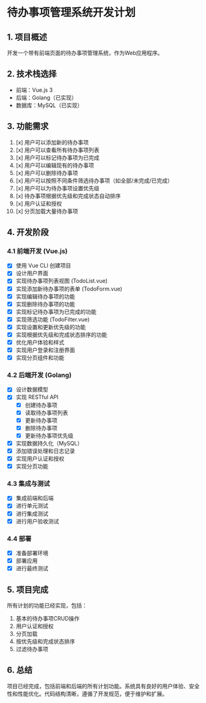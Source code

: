# 待办事项管理系统开发计划

## 1. 项目概述
开发一个带有前端页面的待办事项管理系统，作为Web应用程序。

## 2. 技术栈选择
- 前端：Vue.js 3
- 后端：Golang（已实现）
- 数据库：MySQL（已实现）

## 3. 功能需求
1. [x] 用户可以添加新的待办事项
2. [x] 用户可以查看所有待办事项列表
3. [x] 用户可以标记待办事项为已完成
4. [x] 用户可以编辑现有的待办事项
5. [x] 用户可以删除待办事项
6. [x] 用户可以按照不同条件筛选待办事项（如全部/未完成/已完成）
7. [x] 用户可以为待办事项设置优先级
8. [x] 待办事项根据优先级和完成状态自动排序
9. [x] 用户认证和授权
10. [x] 分页加载大量待办事项

## 4. 开发阶段
### 4.1 前端开发 (Vue.js)
- [x] 使用 Vue CLI 创建项目
- [x] 设计用户界面
- [x] 实现待办事项列表视图 (TodoList.vue)
- [x] 实现添加新待办事项的表单 (TodoForm.vue)
- [x] 实现编辑待办事项的功能
- [x] 实现删除待办事项的功能
- [x] 实现标记待办事项为已完成的功能
- [x] 实现筛选功能 (TodoFilter.vue)
- [x] 实现设置和更新优先级的功能
- [x] 实现根据优先级和完成状态排序的功能
- [x] 优化用户体验和样式
- [x] 实现用户登录和注册界面
- [x] 实现分页组件和功能

### 4.2 后端开发 (Golang)
- [x] 设计数据模型
- [x] 实现 RESTful API
  - [x] 创建待办事项
  - [x] 读取待办事项列表
  - [x] 更新待办事项
  - [x] 删除待办事项
  - [x] 更新待办事项优先级
- [x] 实现数据持久化（MySQL）
- [x] 添加错误处理和日志记录
- [x] 实现用户认证和授权
- [x] 实现分页功能

### 4.3 集成与测试
- [x] 集成前端和后端
- [x] 进行单元测试
- [x] 进行集成测试
- [x] 进行用户验收测试

### 4.4 部署
- [x] 准备部署环境
- [x] 部署应用
- [x] 进行最终测试

## 5. 项目完成
所有计划的功能已经实现，包括：
1. 基本的待办事项CRUD操作
2. 用户认证和授权
3. 分页加载
4. 按优先级和完成状态排序
5. 过滤待办事项

## 6. 总结
项目已经完成，包括前端和后端的所有计划功能。系统具有良好的用户体验、安全性和性能优化。代码结构清晰，遵循了开发规范，便于维护和扩展。

